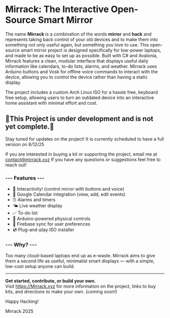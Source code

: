 # Mirrack: The Interactive Open-Source Smart Mirror

The name **Mirrack** is a combination of the words **mirror** and **hack** and represents taking back control of your old devices and to make them into something not only useful again, but something you love to use. This open-source smart mirror project is designed specifically for low-power laptops, and made to be as easy to set up as possible. Built with C# and Avalonia, Mirrack features a clean, modular interface that displays useful daily information like calendars, to-do lists, alarms, and weather. Mirrack uses Arduino buttons and Vosk for offline voice commands to interact with the device, allowing you to control the device rather than having a static display.

The project includes a custom Arch Linux ISO for a hassle free, keyboard free setup, allowing users to turn an outdated device into an interactive home assistant with minimal effort and cost.

## 🚧This Project is under development and is not yet complete.🚧

Stay tuned for updates on the project! It is currently scheduled to have a full version on 8/12/25

If you are interested in buying a kit or supporting the project, email me at contact@mirrack.xyz If you have any questions or suggestions feel free to reach out!

### --- Features ---
- 🌟 Interactivity! (control mirror with buttons and voice)
- 📆 Google Calendar integration (view, add, edit events)
- ⏰ Alarms and timers
- 🌤 Live weather display
- ✅ To-do list
- 🔧 Arduino-powered physical controls
- 💾 Firebase sync for user preferences
- 💿 Plug-and-play ISO installer

### --- Why? ---
Too many cloud-based laptops end up as e-waste. Mirrack aims to give them a second life as useful, minimalist smart displays — with a simple, low-cost setup anyone can build.

---

**Get started, contribute, or build your own.**  
Visit https://Mirrack.xyz for more information on the project, links to buy kits, and directions to make your own. (coming soon!)

Happy Hacking!

Mirrack 2025
